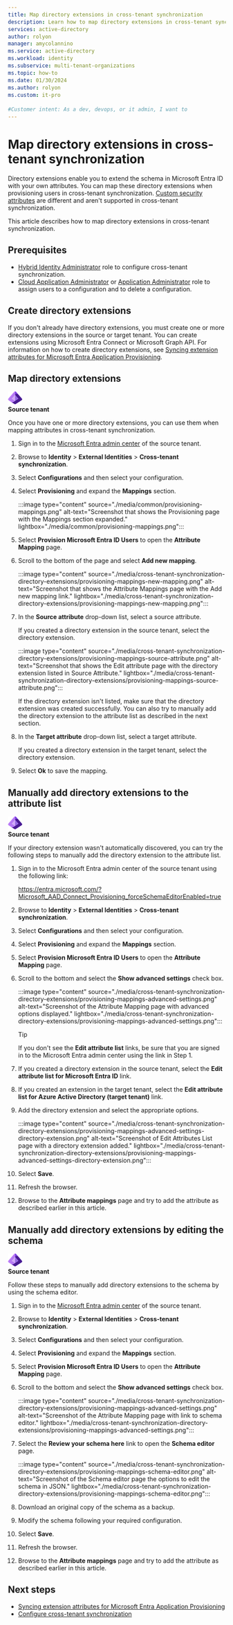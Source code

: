```yaml
---
title: Map directory extensions in cross-tenant synchronization
description: Learn how to map directory extensions in cross-tenant synchronization using the Microsoft Entra admin center.
services: active-directory
author: rolyon
manager: amycolannino
ms.service: active-directory
ms.workload: identity
ms.subservice: multi-tenant-organizations
ms.topic: how-to
ms.date: 01/30/2024
ms.author: rolyon
ms.custom: it-pro

#Customer intent: As a dev, devops, or it admin, I want to
---
```


# Map directory extensions in cross-tenant synchronization

Directory extensions enable you to extend the schema in Microsoft Entra ID with your own attributes. You can map these directory extensions when provisioning users in cross-tenant synchronization. [Custom security attributes](../../fundamentals/custom-security-attributes-overview.md) are different and aren't supported in cross-tenant synchronization.

This article describes how to map directory extensions in cross-tenant synchronization.

## Prerequisites

- [Hybrid Identity Administrator](../role-based-access-control/permissions-reference.md#hybrid-identity-administrator) role to configure cross-tenant synchronization.
- [Cloud Application Administrator](../role-based-access-control/permissions-reference.md#cloud-application-administrator) or [Application Administrator](../role-based-access-control/permissions-reference.md#application-administrator) role to assign users to a configuration and to delete a configuration.

## Create directory extensions

If you don't already have directory extensions, you must create one or more directory extensions in the source or target tenant. You can create extensions using Microsoft Entra Connect or Microsoft Graph API. For information on how to create directory extensions, see [Syncing extension attributes for Microsoft Entra Application Provisioning](../app-provisioning/user-provisioning-sync-attributes-for-mapping.md).

## Map directory extensions

![Icon for the source tenant.](../../media/common/icons/entra-id-purple.png)<br/>**Source tenant**

Once you have one or more directory extensions, you can use them when mapping attributes in cross-tenant synchronization.

1. Sign in to the [Microsoft Entra admin center](https://entra.microsoft.com) of the source tenant.

1. Browse to **Identity** > **External Identities** > **Cross-tenant synchronization**.

1. Select **Configurations** and then select your configuration.

1. Select **Provisioning** and expand the **Mappings** section.

    :::image type="content" source="./media/common/provisioning-mappings.png" alt-text="Screenshot that shows the Provisioning page with the Mappings section expanded." lightbox="./media/common/provisioning-mappings.png":::

1. Select **Provision Microsoft Entra ID Users** to open the **Attribute Mapping** page.

1. Scroll to the bottom of the page and select **Add new mapping**.

    :::image type="content" source="./media/cross-tenant-synchronization-directory-extensions/provisioning-mappings-new-mapping.png" alt-text="Screenshot that shows the Attribute Mappings page with the Add new mapping link." lightbox="./media/cross-tenant-synchronization-directory-extensions/provisioning-mappings-new-mapping.png":::

1. In the **Source attribute** drop-down list, select a source attribute.

    If you created a directory extension in the source tenant, select the directory extension.

    :::image type="content" source="./media/cross-tenant-synchronization-directory-extensions/provisioning-mappings-source-attribute.png" alt-text="Screenshot that shows the Edit attribute page with the directory extension listed in Source Attribute." lightbox="./media/cross-tenant-synchronization-directory-extensions/provisioning-mappings-source-attribute.png":::

    If the directory extension isn't listed, make sure that the directory extension was created successfully. You can also try to manually add the directory extension to the attribute list as described in the next section.

1. In the **Target attribute** drop-down list, select a target attribute.

    If you created a directory extension in the target tenant, select the directory extension.

1. Select **Ok** to save the mapping.

## Manually add directory extensions to the attribute list

![Icon for the source tenant.](../../media/common/icons/entra-id-purple.png)<br/>**Source tenant**

If your directory extension wasn't automatically discovered, you can try the following steps to manually add the directory extension to the attribute list.

1. Sign in to the Microsoft Entra admin center of the source tenant using the following link:

    https://entra.microsoft.com/?Microsoft_AAD_Connect_Provisioning_forceSchemaEditorEnabled=true

1. Browse to **Identity** > **External Identities** > **Cross-tenant synchronization**.

1. Select **Configurations** and then select your configuration.

1. Select **Provisioning** and expand the **Mappings** section.

1. Select **Provision Microsoft Entra ID Users** to open the **Attribute Mapping** page.

1. Scroll to the bottom and select the **Show advanced settings** check box.

    :::image type="content" source="./media/cross-tenant-synchronization-directory-extensions/provisioning-mappings-advanced-settings.png" alt-text="Screenshot of the Attribute Mapping page with advanced options displayed." lightbox="./media/cross-tenant-synchronization-directory-extensions/provisioning-mappings-advanced-settings.png":::

    > [!TIP]
    > If you don't see the **Edit attribute list** links, be sure that you are signed in to the Microsoft Entra admin center using the link in Step 1.
    
1. If you created a directory extension in the source tenant, select the **Edit attribute list for Microsoft Entra ID** link.

1. If you created an extension in the target tenant, select the **Edit attribute list for Azure Active Directory (target tenant)** link.

1. Add the directory extension and select the appropriate options.

    :::image type="content" source="./media/cross-tenant-synchronization-directory-extensions/provisioning-mappings-advanced-settings-directory-extension.png" alt-text="Screenshot of Edit Attributes List page with a directory extension added." lightbox="./media/cross-tenant-synchronization-directory-extensions/provisioning-mappings-advanced-settings-directory-extension.png":::

1. Select **Save**.

1. Refresh the browser.

1. Browse to the **Attribute mappings** page and try to add the attribute as described earlier in this article.

## Manually add directory extensions by editing the schema

![Icon for the source tenant.](../../media/common/icons/entra-id-purple.png)<br/>**Source tenant**

Follow these steps to manually add directory extensions to the schema by using the schema editor.

1. Sign in to the [Microsoft Entra admin center](https://entra.microsoft.com) of the source tenant.

1. Browse to **Identity** > **External Identities** > **Cross-tenant synchronization**.

1. Select **Configurations** and then select your configuration.

1. Select **Provisioning** and expand the **Mappings** section.

1. Select **Provision Microsoft Entra ID Users** to open the **Attribute Mapping** page.

1. Scroll to the bottom and select the **Show advanced settings** check box.

    :::image type="content" source="./media/cross-tenant-synchronization-directory-extensions/provisioning-mappings-advanced-settings.png" alt-text="Screenshot of the Attribute Mapping page with link to schema editor." lightbox="./media/cross-tenant-synchronization-directory-extensions/provisioning-mappings-advanced-settings.png":::

1. Select the **Review your schema here** link to open the **Schema editor** page.

    :::image type="content" source="./media/cross-tenant-synchronization-directory-extensions/provisioning-mappings-schema-editor.png" alt-text="Screenshot of the Schema editor page the options to edit the schema in JSON." lightbox="./media/cross-tenant-synchronization-directory-extensions/provisioning-mappings-schema-editor.png":::

1. Download an original copy of the schema as a backup.

1. Modify the schema following your required configuration.

1. Select **Save**.

1. Refresh the browser.

1. Browse to the **Attribute mappings** page and try to add the attribute as described earlier in this article.

## Next steps

- [Syncing extension attributes for Microsoft Entra Application Provisioning](../app-provisioning/user-provisioning-sync-attributes-for-mapping.md)
- [Configure cross-tenant synchronization](./cross-tenant-synchronization-configure.md)
